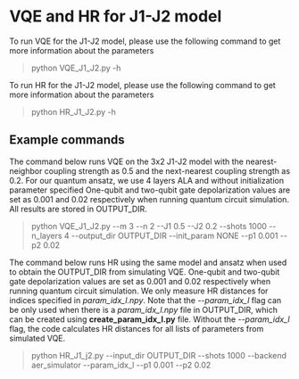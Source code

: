 # VQE and HR for J1-J2 model
To run VQE for the J1-J2 model, please use the following command to get more information about the parameters
> python VQE_J1_J2.py -h

To run HR for the J1-J2 model, please use the following command to get more information about the parameters
> python HR_J1_J2.py -h

## Example commands

The command below runs VQE on the 3x2 J1-J2 model with the nearest-neighbor coupling strength as 0.5 and the next-nearest coupling strength as 0.2.
For our quantum ansatz, we use 4 layers ALA and without initialization parameter specified
One-qubit and two-qubit gate depolarization values are set as 0.001 and 0.02 respectively when running quantum circuit simulation.
All results are stored in OUTPUT_DIR.

> python VQE_J1_J2.py --m 3 --n 2 --J1 0.5 --J2 0.2 --shots 1000 --n_layers 4 --output_dir OUTPUT_DIR --init_param NONE --p1 0.001 --p2 0.02

The command below runs HR using the same model and ansatz when used to obtain the OUTPUT_DIR from simulating VQE.
One-qubit and two-qubit gate depolarization values are set as 0.001 and 0.02 respectively when running quantum circuit simulation.
We only measure HR distances for indices specified in *param_idx_l.npy*.
Note that the *--param_idx_l* flag can be only used when there is a *param_idx_l.npy* file in OUTPUT_DIR, which can be created using **create_param_idx_l.py** file.
Without the *--param_idx_l* flag, the code calculates HR distances for all lists of parameters from simulated VQE.

> python HR_J1_j2.py --input_dir OUTPUT_DIR --shots 1000 --backend aer_simulator --param_idx_l --p1 0.001 --p2 0.02 
